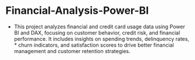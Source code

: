 # Financial-Analysis-Power-BI
- This project analyzes financial and credit card usage data using Power BI and DAX, focusing on customer behavior, credit risk, and financial performance. It includes insights on spending trends, delinquency rates, * churn indicators, and satisfaction scores to drive better financial management and customer retention strategies.
